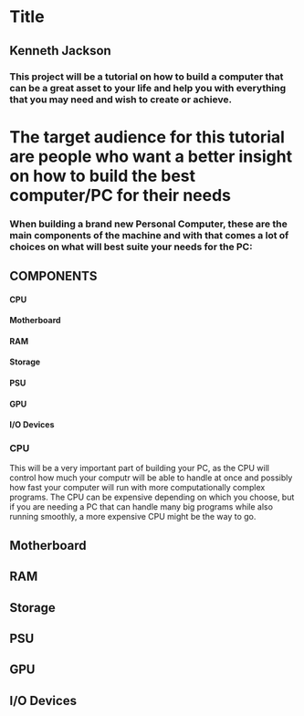 # Title

## Kenneth Jackson

### This project will be a tutorial on how to build a computer that can be a great asset to your life and help you with everything that you may need and wish to create or achieve.

# The target audience for this tutorial are people who want a better insight on how to build the best computer/PC for their needs

### When building a brand new Personal Computer, these are the main components of the machine and with that comes a lot of choices on what will best suite your needs for the PC:

## COMPONENTS

#### CPU
#### Motherboard
#### RAM
#### Storage
#### PSU
#### GPU
#### I/O Devices

### CPU
This will be a very important part of building your PC, as the CPU will control how much your computr will be able to handle at once and possibly how fast your computer will run with more computationally complex programs. The CPU can be expensive depending on which you choose, but if you are needing a PC that can handle many big programs while also running smoothly, a more expensive CPU might be the way to go.

## Motherboard

## RAM

## Storage

## PSU

## GPU

## I/O Devices